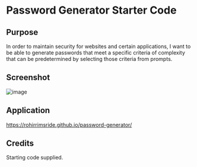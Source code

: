 # Password Generator Starter Code

## Purpose
In order to maintain security for websites and certain applications,
I want to be able to generate passwords that meet a specific criteria of complexity 
that can be predetermined by selecting those criteria from prompts.


## Screenshot
![image](https://user-images.githubusercontent.com/96882225/169743948-755a855b-ede6-4564-9c68-38ee6b6d1433.png)

## Application
https://rohirrimsride.github.io/password-generator/

## Credits
Starting code supplied.
